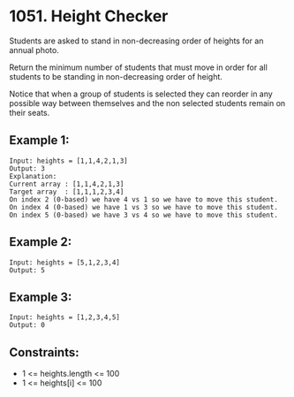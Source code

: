 # 1051. Height Checker

Students are asked to stand in non-decreasing order of heights for an annual photo.

Return the minimum number of students that must move in order for all students to be standing in non-decreasing order of height.

Notice that when a group of students is selected they can reorder in any possible way between themselves and the non selected students remain on their seats.

## Example 1:

```
Input: heights = [1,1,4,2,1,3]
Output: 3
Explanation: 
Current array : [1,1,4,2,1,3]
Target array  : [1,1,1,2,3,4]
On index 2 (0-based) we have 4 vs 1 so we have to move this student.
On index 4 (0-based) we have 1 vs 3 so we have to move this student.
On index 5 (0-based) we have 3 vs 4 so we have to move this student.
```

## Example 2:

```
Input: heights = [5,1,2,3,4]
Output: 5
```

## Example 3:

```
Input: heights = [1,2,3,4,5]
Output: 0
```

## Constraints:

* 1 <= heights.length <= 100
* 1 <= heights[i] <= 100
